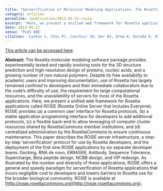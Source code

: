 ```yaml
---
title: "Serverification of Molecular Modeling Applications: The Rosetta Online Server That Includes Everyone (ROSIE)"
category: articles
permalink: /publication/2013-05-22-rosie
excerpt: "Here, we present a unified web framework for Rosetta applications called ROSIE that provides (a) a common user interface for Rosetta protocols, (b) a stable API for developers to add additional protocols, (c) a flexible back-end to allow leveraging of computer cluster resources shared by RosettaCommons member institutions, and (d) centralized administration by the RosettaCommons to ensure continuous maintenance."
date: 2013-05-22
venue: 'PLOS ONE'
citation: 'Lyskov S, Chou FC, Conchuir SO, Der BS, Drew K, Kuroda D, Xu J, Weitzner BD, Renfrew PD, Sripadeevong P, Borgo B, Havranek JJ, Kuhlman B, Kortemme T, Bonneau R, Gray JJ, Das R (2013) "Serverification of Molecular Modeling Applications: The Rosetta Online Server That Includes Everyone (ROSIE)," <i>PLOS ONE</i> 8(5): e63906. DOI: 10.1371/journal.pone.0063906'
---
```


<a href='http://journals.plos.org/plosone/article?id=10.1371/journal.pone.0063906'>This article can be accessed here</a>.

**Abstract:** The Rosetta molecular modeling software package provides experimentally tested and rapidly evolving tools for the 3D structure prediction and high-resolution design of proteins, nucleic acids, and a growing number of non-natural polymers. Despite its free availability to academic users and improving documentation, use of Rosetta has largely remained confined to developers and their immediate collaborators due to the code’s difficulty of use, the requirement for large computational resources, and the unavailability of servers for most of the Rosetta applications. Here, we present a unified web framework for Rosetta applications called ROSIE (Rosetta Online Server that Includes Everyone). ROSIE provides (a) a common user interface for Rosetta protocols, (b) a stable application programming interface for developers to add additional protocols, (c) a flexible back-end to allow leveraging of computer cluster resources shared by RosettaCommons member institutions, and (d) centralized administration by the RosettaCommons to ensure continuous maintenance. This paper describes the ROSIE server infrastructure, a step-by-step ‘serverification’ protocol for use by Rosetta developers, and the deployment of the first nine ROSIE applications by six separate developer teams: Docking, RNA de novo, ERRASER, Antibody, Sequence Tolerance, Supercharge, Beta peptide design, NCBB design, and VIP redesign. As illustrated by the number and diversity of these applications, ROSIE offers a general and speedy paradigm for serverification of Rosetta applications that incurs negligible cost to developers and lowers barriers to Rosetta use for the broader biological community. ROSIE is available at [http://rosie.rosettacommons.org](http://rosie.rosettacommons.org).
